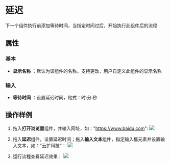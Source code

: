 # 延迟

下一个组件执行前添加等待时间，当指定时间过后，开始执行此组件后的流程

## 属性

### 基本

- **显示名称** ：默认为该组件的名称。支持更改，用户自定义此组件的显示名称

### 输入

- **等待时间** ：设置延迟时间，格式：时:分:秒

## 操作样例

1. 拖入**打开浏览器**组件，并输入网址，如："https://www.baidu.com":
![](https://docimages.blob.core.chinacloudapi.cn/images/Activities/delay-1.png)

2. 拖入**延迟**组件，设置延迟时间；拖入**输入文本**组件，指定输入框元素并设置输入文本，如："云扩科技"：
![](https://docimages.blob.core.chinacloudapi.cn/images/Activities/delay-2.png)

3. 运行流程查看延迟效果：
![](https://docimages.blob.core.chinacloudapi.cn/images/Activities/delay-3.png)